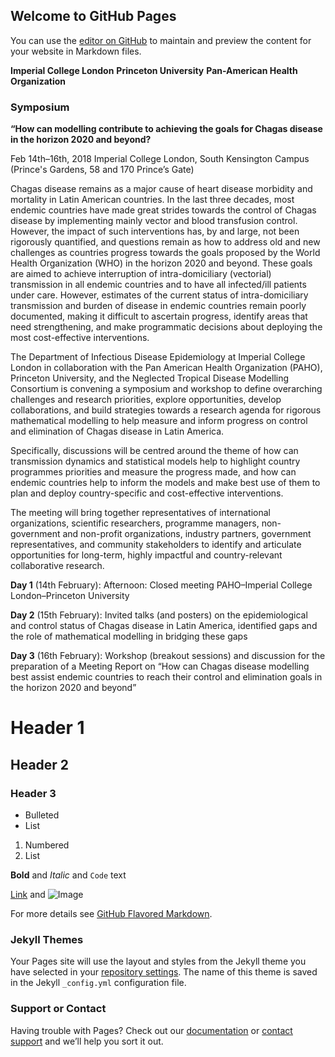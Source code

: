 ## Welcome to GitHub Pages

You can use the [editor on GitHub](https://github.com/zulmac/chagas_symposium_2018/edit/master/index.md) to maintain and preview the content for your website in Markdown files.


**Imperial College London**
**Princeton University**
**Pan-American Health Organization**

### Symposium

**“How can modelling contribute to achieving the goals for Chagas disease in the horizon 2020 and beyond?**

Feb 14th–16th, 2018
Imperial College London, South Kensington Campus (Prince's Gardens, 58 and 170 Prince’s Gate)

Chagas disease remains as a major cause of heart disease morbidity and mortality in Latin American countries. In the last three decades, most endemic countries have made great strides towards the control of Chagas disease by implementing mainly vector and blood transfusion control. However, the impact of such interventions has, by and large, not been rigorously quantified, and questions remain as how to address old and new challenges as countries progress towards the goals proposed by the World Health Organization (WHO) in the horizon 2020 and beyond. These goals are aimed to achieve interruption of intra-domiciliary (vectorial) transmission in all endemic countries and to have all infected/ill patients under care. However, estimates of the current status of intra-domiciliary transmission and burden of disease in endemic countries remain poorly documented, making it difficult to ascertain progress, identify areas that need strengthening, and make programmatic decisions about deploying the most cost-effective interventions.

The Department of Infectious Disease Epidemiology at Imperial College London in collaboration with the Pan American Health Organization (PAHO), Princeton University, and the Neglected Tropical Disease Modelling Consortium is convening a symposium and workshop to define overarching challenges and research priorities, explore opportunities, develop collaborations, and build strategies towards a research agenda for rigorous mathematical modelling to help measure and inform progress on control and elimination of Chagas disease in Latin America.

Specifically, discussions will be centred around the theme of how can transmission dynamics and statistical models help to highlight country programmes priorities and measure the progress made, and how can endemic countries help to inform the models and make best use of them to plan and deploy country-specific and cost-effective interventions.

The meeting will bring together representatives of international organizations, scientific researchers, programme managers, non-government and non-profit organizations, industry partners, government representatives, and community stakeholders to identify and articulate opportunities for long-term, highly impactful and country-relevant collaborative research.

**Day 1** (14th February): Afternoon: Closed meeting PAHO–Imperial College London–Princeton University

**Day 2** (15th February): Invited talks (and posters) on the epidemiological and control status of Chagas disease in Latin America, identified gaps and the role of mathematical modelling in bridging these gaps

**Day 3** (16th February): Workshop (breakout sessions) and discussion for the preparation of a Meeting Report on “How can Chagas disease modelling best assist endemic countries to reach their control and elimination goals in the horizon 2020 and beyond”


# Header 1
## Header 2
### Header 3

- Bulleted
- List

1. Numbered
2. List

**Bold** and _Italic_ and `Code` text

[Link](url) and ![Image](src)


For more details see [GitHub Flavored Markdown](https://guides.github.com/features/mastering-markdown/).

### Jekyll Themes

Your Pages site will use the layout and styles from the Jekyll theme you have selected in your [repository settings](https://github.com/zulmac/chagas_symposium_2018/settings). The name of this theme is saved in the Jekyll `_config.yml` configuration file.

### Support or Contact

Having trouble with Pages? Check out our [documentation](https://help.github.com/categories/github-pages-basics/) or [contact support](https://github.com/contact) and we’ll help you sort it out.

